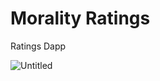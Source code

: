 # Morality Ratings

Ratings Dapp

![Untitled](https://user-images.githubusercontent.com/7746153/190841758-c61c3a85-bbf4-4b3f-ae6b-5de0554cd730.svg)
